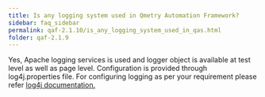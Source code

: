 ```yaml
---
title: Is any logging system used in Qmetry Automation Framework?
sidebar: faq_sidebar
permalink: qaf-2.1.10/is_any_logging_system_used_in_qas.html
folder: qaf-2.1.9
---
```



Yes, Apache logging services is used and logger object is available at test level as well as page level. Configuration is provided through log4j.properties file. For configuring logging as per your requirement please refer [log4j documentation.](http://logging.apache.org/log4j/1.2/manual.html)
